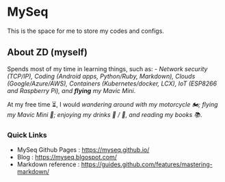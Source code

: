 # MySeq
This is the space for me to store my codes and configs. 

## About ZD (myself)
Spends most of my time in learning things, such as: - *Network security (TCP/IP), Coding (Android apps, Python/Ruby, Markdown), Clouds (Google/Azure/AWS), Containers (Kubernetes/docker, LCX), IoT (ESP8266 and Raspberry Pi), and **flying** my Mavic Mini*.

At my free time :hourglass_flowing_sand:, I would *wandering around with my motorcycle :motorcycle:; flying my Mavic Mini :helicopter:; enjoying my drinks :wine_glass: / :beers:, and reading my books :books:*.

### Quick Links
 - MySeq Github Pages : https://myseq.github.io/
 - Blog : https://myseq.blgospot.com/
 - Markdown reference : https://guides.github.com/features/mastering-markdown/

<!--
**myseq/myseq** is a ✨ _special_ ✨ repository because its `README.md` (this file) appears on your GitHub profile.

### Hi there 👋

Here are some ideas to get you started:

- 🔭 I’m currently working on ...
- 🌱 I’m currently learning ...
- 👯 I’m looking to collaborate on ...
- 🤔 I’m looking for help with ...
- 💬 Ask me about ...
- 📫 How to reach me: ...
- 😄 Pronouns: ...
- ⚡ Fun fact: ...
-->
